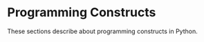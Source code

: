 # Programming Constructs

These sections describe about programming constructs in Python.

```{tableofcontents}
```
